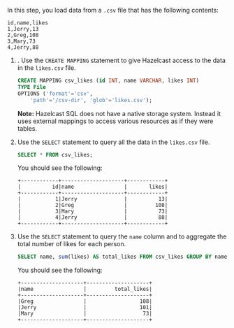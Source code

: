 In this step, you load data from a `.csv` file that has the following contents:

```
id,name,likes
1,Jerry,13
2,Greg,108
3,Mary,73
4,Jerry,88
```

1. . Use the `CREATE MAPPING` statement to give Hazelcast access to the data in the `likes.csv` file.

    ```sql
    CREATE MAPPING csv_likes (id INT, name VARCHAR, likes INT)
    TYPE File
    OPTIONS ('format'='csv',
        'path'='/csv-dir', 'glob'='likes.csv');
    ```

    **Note:** Hazelcast SQL does not have a native storage system. Instead it uses external mappings to access various resources as if they were tables.

1. Use the `SELECT` statement to query all the data in the `likes.csv` file.

    ```sql
    SELECT * FROM csv_likes;
    ```

    You should see the following:

    ```
    +------------+--------------------+------------+
    |          id|name                |       likes|
    +------------+--------------------+------------+
    |           1|Jerry               |          13|
    |           2|Greg                |         108|
    |           3|Mary                |          73|
    |           4|Jerry               |          88|
    +------------+--------------------+------------+
    ```

1. Use the `SELECT` statement to query the `name` column and to aggregate the total number of likes for each person.

    ```sql
    SELECT name, sum(likes) AS total_likes FROM csv_likes GROUP BY name;
    ```
    
    You should see the following:
    
    ```
    +--------------------+--------------------+
    |name                |         total_likes|
    +--------------------+--------------------+
    |Greg                |                 108|
    |Jerry               |                 101|
    |Mary                |                  73|
    +--------------------+--------------------+
    ```